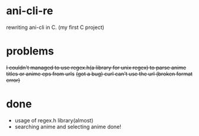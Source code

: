 # ani-cli-re
rewriting ani-cli in C. (my first C project)
# problems
~~I couldn't managed to use regex.h(a library for unix regex) to parse anime titles or anime eps from urls~~
~~(got a bug) curl can't use the url (broken format error)~~
# done
* usage of regex.h library(almost)
* searching anime and selecting anime done!
